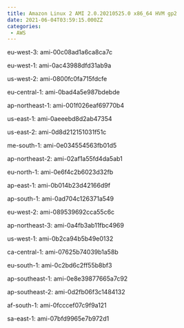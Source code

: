 ```yaml
---
title: Amazon Linux 2 AMI 2.0.20210525.0 x86_64 HVM gp2
date: 2021-06-04T03:59:15.000ZZ
categories:
 - AWS
---
```


eu-west-3: ami-00c08ad1a6ca8ca7c

eu-west-1: ami-0ac43988dfd31ab9a

us-west-2: ami-0800fc0fa715fdcfe

eu-central-1: ami-0bad4a5e987bdebde

ap-northeast-1: ami-001f026eaf69770b4

us-east-1: ami-0aeeebd8d2ab47354

us-east-2: ami-0d8d212151031f51c

me-south-1: ami-0e034554563fb01d5

ap-northeast-2: ami-02af1a55fd4da5ab1

eu-north-1: ami-0e6f4c2b6023d32fb

ap-east-1: ami-0b014b23d42166d9f

ap-south-1: ami-0ad704c126371a549

eu-west-2: ami-089539692cca55c6c

ap-northeast-3: ami-0a4fb3ab11fbc4969

us-west-1: ami-0b2ca94b5b49e0132

ca-central-1: ami-07625b74039b1a58b

eu-south-1: ami-0c2bd6c2ff55b8bf3

ap-southeast-1: ami-0e8e39877665a7c92

ap-southeast-2: ami-0d2fb06f3c1484132

af-south-1: ami-0fcccef07c9f9a121

sa-east-1: ami-07bfd9965e7b972d1


